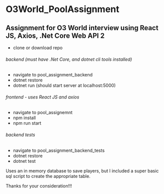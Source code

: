 # O3World_PoolAssignment
## Assignment for O3 World interview using React JS, Axios, .Net Core Web API 2

- clone or download repo

###### backend (must have .Net Core, and dotnet cli tools installed)
- navigate to pool_assignment_backend
- dotnet restore
- dotnet run (should start server at localhost:5000)

###### frontend - uses React JS and axios
- navigate to pool_assignemnt
- npm install
- npm run start

###### backend tests
- navigate to pool_assignment_backend_tests
- dotnet restore
- dotnet test

Uses an in memory database to save players, but I included a super basic sql script to create the appropriate table.

Thanks for your consideration!!!
